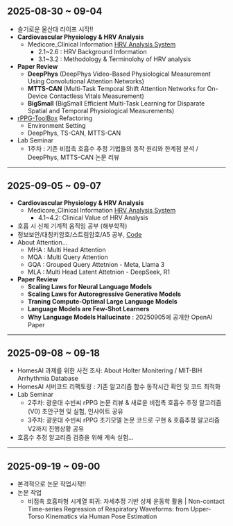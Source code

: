 ## 2025-08-30 ~ 09-04
- 슬기로운 울산대 라이프 시작!!
- **Cardiovascular Physiology & HRV Analysis** 
  - Medicore_Clinical Information [HRV Analysis System](https://github.com/whdudwo0428/My_TIL/blob/main/2025_09~2025_12/Heart%20Rate%20Variability%20Analysis%20System.pdf)
    - 2.1~2.6 : HRV Background Information
    - 3.1~3.2 : Methodology & Terminolohy of HRV analysis
- **Paper Review**
  - **DeepPhys** (DeepPhys Video-Based Physiological Measurement Using Convolutional Attention Networks)
  - **MTTS-CAN** (Multi-Task Temporal Shift Attention Networks for On-Device Contactless Vitals Measurement)
  - **BigSmall** (BigSmall Efficient Multi-Task Learning for Disparate Spatial and Temporal Physiological Measurements)
- [rPPG-ToolBox](https://github.com/whdudwo0428/rPPG-Toolbox) Refactoring
  - Environment Setting
  - DeepPhys, TS-CAN, MTTS-CAN
- Lab Seminar
  - 1주차 : 기존 비접촉 호흡수 추정 기법들의 동작 원리와 한계점 분석 / DeepPhys, MTTS-CAN 논문 리뷰

---

## 2025-09-05 ~ 09-07
- **Cardiovascular Physiology & HRV Analysis** 
  - Medicore_Clinical Information [HRV Analysis System](https://github.com/whdudwo0428/My_TIL/blob/main/2025_09~2025_12/Heart%20Rate%20Variability%20Analysis%20System.pdf)
    - 4.1~4.2: Clinical Value of HRV Analysis
- 호흡 시 신체 기계적 움직임 공부 (해부학적)
- 정보보안/대칭키암호/스트림암호/A5 공부, [Code](https://github.com/whdudwo0428/BaseLineCoding/blob/main/simple_a51_slide.py)
- About Attention...
  - MHA : Multi Head Attention
  - MQA : Multi Query Attention
  - GQA : Grouped Query Attetnion - Meta, Llama 3
  - MLA : Multi Head Latent Attetnion - DeepSeek, R1
- **Paper Review**
  - **Scaling Laws for Neural Language Models**
  - **Scaling Laws for Autoregressive Generative Models**
  - **Traning Compute-Optimal Large Language Models**
  - **Language Models are Few-Shot Learners**
  - **Why Language Models Hallucinate** : 20250905에 공개한 OpenAI Paper

---

## 2025-09-08 ~ 09-18
- HomesAI 과제를 위한 사전 조사: About Holter Monitering / MIT-BIH Arrhythmia Database
- HomesAI 서버코드 리팩토링 : 기존 알고리즘 함수 동작시간 확인 및 코드 최적화
- Lab Seminar
  - 2주차: 광운대 수빈씨 rPPG 논문 리뷰 & 새로운 비접촉 호흡수 추정 알고리즘(V0) 초안구현 및 실험, 인사이트 공유
  - 3주차: 광운대 수빈씨 rPPG 초기모델 논문 코드로 구현 & 호흡추정 알고리즘 V2까지 진행상황 공유
- 호흡수 추정 알고리즘 검증을 위해 계속 실험...

---

## 2025-09-19 ~ 09-00
- 본격적으로 논문 작업시작!!
- 논문 작업
  - 비접촉 호흡파형 시계열 회귀: 자세추정 기반 상체 운동학 활용 | Non-contact Time-series Regression of Respiratory Waveforms: from Upper-Torso Kinematics via Human Pose Estimation






















